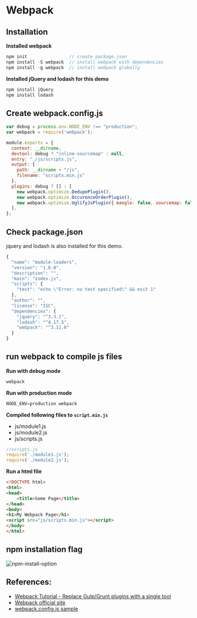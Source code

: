 # Webpack

## Installation
**Installed webpack**

```js
npm init                // create package.json
npm install -S webpack  // install webpack with dependencies
npm install -g webpack  // install webpack globally
```

**Installed jQuery and lodash for this demo**
```js
npm install jQuery
npm install lodash
```


## Create webpack.config.js
```js
var debug = process.env.NODE_ENV !== "production";
var webpack = require('webpack');

module.exports = {
  context: __dirname,
  devtool: debug ? "inline-sourcemap" : null,
  entry: "./js/scripts.js",
  output: {
    path: __dirname + "/js",
    filename: "scripts.min.js"
  },
  plugins: debug ? [] : [
    new webpack.optimize.DedupePlugin(),
    new webpack.optimize.OccurenceOrderPlugin(),
    new webpack.optimize.UglifyJsPlugin({ mangle: false, sourcemap: false }),
  ],
};
```

## Check package.json
jquery and lodash is also installed for this demo. 

```js
{
  "name": "module-loaders",
  "version": "1.0.0",
  "description": "",
  "main": "index.js",
  "scripts": {
    "test": "echo \"Error: no test specified\" && exit 1"
  },
  "author": "",
  "license": "ISC",
  "dependencies": {
    "jquery": "^3.3.1",
    "lodash": "^4.17.5",
    "webpack": "^3.11.0"
  }
}
```


## run webpack to compile js files
**Run with debug mode**

```js
webpack
```


**Run with production mode**
```js
NODE_ENV=production webpack
```


**Compiled following files to `script.min.js`**
- js/module1.js
- js/module2.js
- js/scripts.js


```js
//scripts.js
require('./module1.js');
require('./module2.js');
```


**Run a html file**

```html
<!DOCTYPE html>
<html>
<head>
	<title>Some Page</title>
</head>
<body>
<h1>My Webpack Page</h1>
<script src="js/scripts.min.js"></script>
</body>
</html>
```

## npm installation flag
![npm-install-option](http://www.hirokoymj.com/images/Git/npm-install-flag.png)

## References:
- [Webpack Tutorial - Replace Gulp/Grunt plugins with a single tool](https://www.youtube.com/watch?v=9kJVYpOqcVU)
- [Webpack official site](https://webpack.js.org/guides/installation/#src/components/Sidebar/Sidebar.jsx)
- [webpack.config.js sample](https://gist.github.com/learncodeacademy/25092d8f1daf5e4a6fd3)
